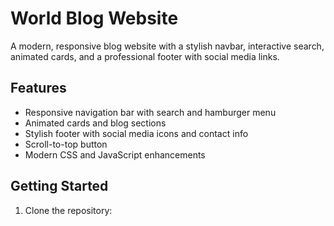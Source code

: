 # World Blog Website

A modern, responsive blog website with a stylish navbar, interactive search, animated cards, and a professional footer with social media links.

## Features
- Responsive navigation bar with search and hamburger menu
- Animated cards and blog sections
- Stylish footer with social media icons and contact info
- Scroll-to-top button
- Modern CSS and JavaScript enhancements

## Getting Started

1. Clone the repository:
